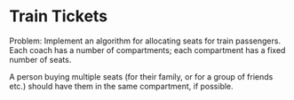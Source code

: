 # Train Tickets

Problem: Implement an algorithm for allocating seats for train passengers. Each coach has a number of compartments; each compartment has a fixed number of seats.

A person buying multiple seats (for their family, or for a group of friends etc.) should have them in the same compartment, if possible.
